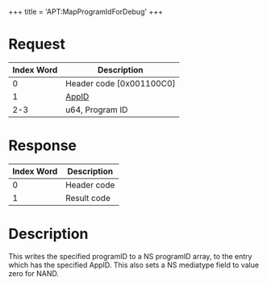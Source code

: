 +++
title = 'APT:MapProgramIdForDebug'
+++

# Request

| Index Word | Description                                    |
|------------|------------------------------------------------|
| 0          | Header code \[0x001100C0\]                     |
| 1          | [AppID](NS_and_APT_Services#AppIDs "wikilink") |
| 2-3        | u64, Program ID                                |

# Response

| Index Word | Description |
|------------|-------------|
| 0          | Header code |
| 1          | Result code |

# Description

This writes the specified programID to a NS programID array, to the
entry which has the specified AppID. This also sets a NS mediatype field
to value zero for NAND.
